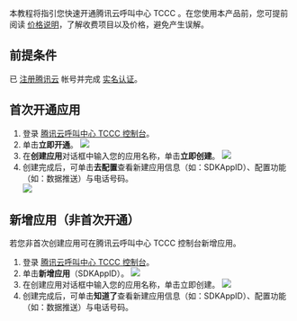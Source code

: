 本教程将指引您快速开通腾讯云呼叫中心 TCCC 。在您使用本产品前，您可提前阅读 [价格说明](https://cloud.tencent.com/document/product/679/45797)，了解收费项目以及价格，避免产生误解。
## 前提条件
已 [注册腾讯云](https://cloud.tencent.com/document/product/378/17985) 帐号并完成 [实名认证](https://cloud.tencent.com/document/product/378/3629)。
## 首次开通应用
1. 登录 [腾讯云呼叫中心 TCCC 控制台](https://console.cloud.tencent.com/ccc)。
2. 单击**立即开通**。
![](https://qcloudimg.tencent-cloud.cn/raw/8ab1d501998085489bd8087c38aecaf4.png)
3. 在**创建应用**对话框中输入您的应用名称，单击**立即创建**。
![](https://qcloudimg.tencent-cloud.cn/raw/9d4020f07768f984914416748bacd833.png)
4. 创建完成后，可单击**去配置**查看新建应用信息（如：SDKAppID）、配置功能（如：数据推送）与电话号码。  
![](https://qcloudimg.tencent-cloud.cn/raw/4c4506277c51a72fae4dcaa24da3bd6e.png)

## 新增应用（非首次开通）
若您非首次创建应用可在腾讯云呼叫中心 TCCC 控制台新增应用。
1. 登录 [腾讯云呼叫中心 TCCC 控制台](https://console.cloud.tencent.com/ccc)。
2. 单击**新增应用**（SDKAppID）。
![](https://qcloudimg.tencent-cloud.cn/raw/8d6f609c1b6d4511c85c137b1b0a7ec7.png)
3. 在创建应用对话框中输入您的应用名称，单击立即创建。
![](https://qcloudimg.tencent-cloud.cn/raw/ac9e327d524da3f22c8edbd37137973b.png)
4. 创建完成后，可单击**知道了**查看新建应用信息（如：SDKAppID）、配置功能（如：数据推送）与电话号码。 
